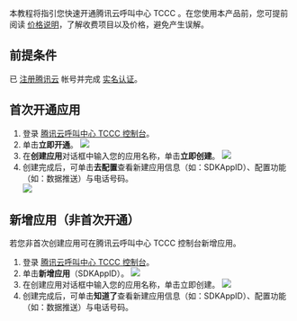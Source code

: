 本教程将指引您快速开通腾讯云呼叫中心 TCCC 。在您使用本产品前，您可提前阅读 [价格说明](https://cloud.tencent.com/document/product/679/45797)，了解收费项目以及价格，避免产生误解。
## 前提条件
已 [注册腾讯云](https://cloud.tencent.com/document/product/378/17985) 帐号并完成 [实名认证](https://cloud.tencent.com/document/product/378/3629)。
## 首次开通应用
1. 登录 [腾讯云呼叫中心 TCCC 控制台](https://console.cloud.tencent.com/ccc)。
2. 单击**立即开通**。
![](https://qcloudimg.tencent-cloud.cn/raw/8ab1d501998085489bd8087c38aecaf4.png)
3. 在**创建应用**对话框中输入您的应用名称，单击**立即创建**。
![](https://qcloudimg.tencent-cloud.cn/raw/9d4020f07768f984914416748bacd833.png)
4. 创建完成后，可单击**去配置**查看新建应用信息（如：SDKAppID）、配置功能（如：数据推送）与电话号码。  
![](https://qcloudimg.tencent-cloud.cn/raw/4c4506277c51a72fae4dcaa24da3bd6e.png)

## 新增应用（非首次开通）
若您非首次创建应用可在腾讯云呼叫中心 TCCC 控制台新增应用。
1. 登录 [腾讯云呼叫中心 TCCC 控制台](https://console.cloud.tencent.com/ccc)。
2. 单击**新增应用**（SDKAppID）。
![](https://qcloudimg.tencent-cloud.cn/raw/8d6f609c1b6d4511c85c137b1b0a7ec7.png)
3. 在创建应用对话框中输入您的应用名称，单击立即创建。
![](https://qcloudimg.tencent-cloud.cn/raw/ac9e327d524da3f22c8edbd37137973b.png)
4. 创建完成后，可单击**知道了**查看新建应用信息（如：SDKAppID）、配置功能（如：数据推送）与电话号码。 
